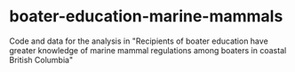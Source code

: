 # boater-education-marine-mammals
Code and data for the analysis in "Recipients of boater education have greater knowledge of marine mammal regulations among boaters in coastal British Columbia"
